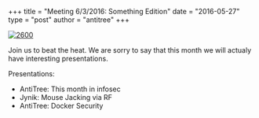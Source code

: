 +++
title = "Meeting 6/3/2016: Something Edition"
date = "2016-05-27"
type = "post"
author = "antitree"
+++

[![2600](/images/2600_nelson.png)](images/2600_nelson.png)


Join us to beat the heat. We are sorry to say that this month we will actualy have interesting presentations. 

Presentations:

* AntiTree: This month in infosec
* Jynik: Mouse Jacking via RF
* AntiTree: Docker Security

